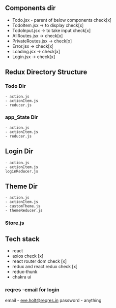 ## Components dir

- Todo.jsx - parent of below components check[x]
- TodoItem.jsx -> to display check[x]
- TodoInput.jsx -> to take input check[x]
- AllRoutes.jsx -> check[x]
- PrivateRoutes.jsx -> check[x] 
- Error.jsx -> check[x]
- Loading.jsx -> check[x]
- Login.jsx -> check[x]

## Redux Directory Structure

### Todo Dir

    - action.js
    - actionItem.js
    - reducer.js

### app_State Dir

    - action.js
    - actionItem.js
    - reducer.js

## Login Dir
    - action.js
    - actionItem.js
    loginReducer.js
## Theme Dir

    - action.js
    - actionItem.js
    - customTheme.js
    - themeReducer.js

### Store.js

## Tech stack

- react
- axios check [x]
- react router dom check [x]
- redux and react redux check [x]
- redux-thunk
- chakra ui

### reqres -email for login

email - eve.holt@reqres.in
password - anything
